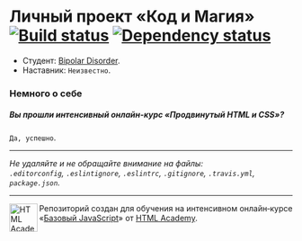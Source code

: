 # Личный проект «Код и Магия» [![Build status][travis-image]][travis-url] [![Dependency status][dependency-image]][dependency-url]

* Студент: [Bipolar Disorder](https://up.htmlacademy.ru/javascript/4/user/18339).
* Наставник: `Неизвестно`.

### Немного о себе

##### Вы прошли интенсивный онлайн-курс «Продвинутый HTML и CSS»?
`Да, успешно`.

---

_Не удаляйте и не обращайте внимание на файлы:_<br>
_`.editorconfig`, `.eslintignore`, `.eslintrc`, `.gitignore`, `.travis.yml`, `package.json`._

---

<a href="https://htmlacademy.ru/intensive/javascript"><img align="left" width="50" height="50" title="HTML Academy" src="https://up.htmlacademy.ru/static/img/intensive/javascript/logo-for-github.svg"></a>

Репозиторий создан для обучения на интенсивном онлайн‑курсе «[Базовый JavaScript](https://htmlacademy.ru/intensive/javascript)» от [HTML Academy](https://htmlacademy.ru).

[travis-image]: https://travis-ci.org/htmlacademy-javascript/18339-code-and-magick.svg?branch=master
[travis-url]: https://travis-ci.org/htmlacademy-javascript/18339-code-and-magick
[dependency-image]: https://david-dm.org/htmlacademy-javascript/18339-code-and-magick.svg?style=flat-square
[dependency-url]: https://david-dm.org/htmlacademy-javascript/18339-code-and-magick

